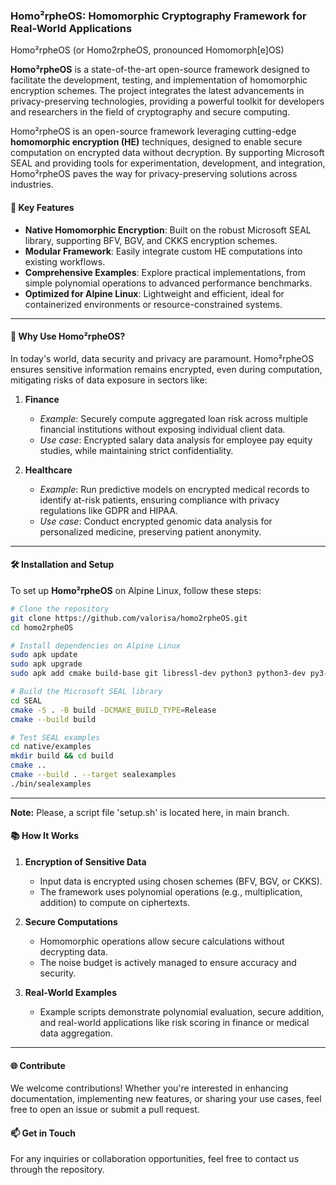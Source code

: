 ### **Homo²rpheOS: Homomorphic Cryptography Framework for Real-World Applications**

Homo²rpheOS (or Homo2rpheOS, pronounced Homomorph[e]OS)

**Homo²rpheOS** is a state-of-the-art open-source framework designed to facilitate the development, testing, and implementation of homomorphic encryption schemes. The project integrates the latest advancements in privacy-preserving technologies, providing a powerful toolkit for developers and researchers in the field of cryptography and secure computing.

Homo²rpheOS is an open-source framework leveraging cutting-edge **homomorphic encryption (HE)** techniques, designed to enable secure computation on encrypted data without decryption. By supporting Microsoft SEAL and providing tools for experimentation, development, and integration, Homo²rpheOS paves the way for privacy-preserving solutions across industries.

#### 🚀 **Key Features**
- **Native Homomorphic Encryption**: Built on the robust Microsoft SEAL library, supporting BFV, BGV, and CKKS encryption schemes.
- **Modular Framework**: Easily integrate custom HE computations into existing workflows.
- **Comprehensive Examples**: Explore practical implementations, from simple polynomial operations to advanced performance benchmarks.
- **Optimized for Alpine Linux**: Lightweight and efficient, ideal for containerized environments or resource-constrained systems.

---

#### 🌟 **Why Use Homo²rpheOS?**
In today's world, data security and privacy are paramount. Homo²rpheOS ensures sensitive information remains encrypted, even during computation, mitigating risks of data exposure in sectors like:

1. **Finance**  
   - *Example*: Securely compute aggregated loan risk across multiple financial institutions without exposing individual client data.  
   - *Use case*: Encrypted salary data analysis for employee pay equity studies, while maintaining strict confidentiality.  

2. **Healthcare**  
   - *Example*: Run predictive models on encrypted medical records to identify at-risk patients, ensuring compliance with privacy regulations like GDPR and HIPAA.  
   - *Use case*: Conduct encrypted genomic data analysis for personalized medicine, preserving patient anonymity.  

---

#### 🛠️ **Installation and Setup**  
To set up **Homo²rpheOS** on Alpine Linux, follow these steps:
```bash
# Clone the repository
git clone https://github.com/valorisa/homo2rpheOS.git
cd homo2rpheOS

# Install dependencies on Alpine Linux
sudo apk update
sudo apk upgrade
sudo apk add cmake build-base git libressl-dev python3 python3-dev py3-pip

# Build the Microsoft SEAL library
cd SEAL
cmake -S . -B build -DCMAKE_BUILD_TYPE=Release
cmake --build build

# Test SEAL examples
cd native/examples
mkdir build && cd build
cmake ..
cmake --build . --target sealexamples
./bin/sealexamples
```

---
 **Note:**
Please, a script file 'setup.sh' is located here, in main branch.
 
 #### 📚 **How It Works**  

1. **Encryption of Sensitive Data**  
   - Input data is encrypted using chosen schemes (BFV, BGV, or CKKS).
   - The framework uses polynomial operations (e.g., multiplication, addition) to compute on ciphertexts.  

2. **Secure Computations**  
   - Homomorphic operations allow secure calculations without decrypting data.
   - The noise budget is actively managed to ensure accuracy and security.

3. **Real-World Examples**  
   - Example scripts demonstrate polynomial evaluation, secure addition, and real-world applications like risk scoring in finance or medical data aggregation.

---

#### 🌐 **Contribute**  
We welcome contributions! Whether you're interested in enhancing documentation, implementing new features, or sharing your use cases, feel free to open an issue or submit a pull request.  

#### 📫 **Get in Touch**  
For any inquiries or collaboration opportunities, feel free to contact us through the repository.

